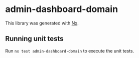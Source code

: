 # admin-dashboard-domain

This library was generated with [Nx](https://nx.dev).

## Running unit tests

Run `nx test admin-dashboard-domain` to execute the unit tests.
